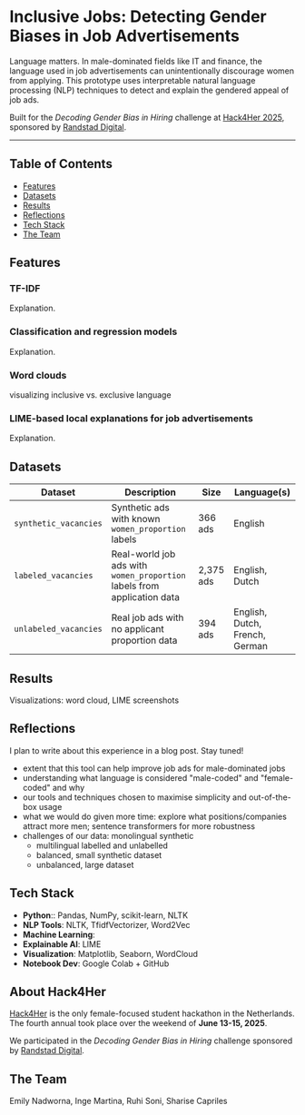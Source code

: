 # Inclusive Jobs: Detecting Gender Biases in Job Advertisements

Language matters. In male-dominated fields like IT and finance, the language used in job advertisements can unintentionally discourage women from applying. This prototype uses interpretable natural language processing (NLP) techniques to detect and explain the gendered appeal of job ads.

Built for the _Decoding Gender Bias in Hiring_ challenge at [Hack4Her 2025](https://hack4her.org/information), sponsored by [Randstad Digital](https://www.randstad.com/hr-services/digital/).

---

## Table of Contents
- [Features](#Features)
- [Datasets](#Datasets)
- [Results](#Results)
- [Reflections](#Reflections)
- [Tech Stack](#Tech-Stack)
- [The Team](#The-Team)

## Features

### TF-IDF
Explanation.

### Classification and regression models
Explanation.

### Word clouds
visualizing inclusive vs. exclusive language

### LIME-based local explanations for job advertisements
Explanation.

## Datasets
| Dataset | Description | Size | Language(s) |
|---------|-------------|------|-------------|
| `synthetic_vacancies` | Synthetic ads with known `women_proportion` labels | 366 ads | English |
| `labeled_vacancies` | Real-world job ads with `women_proportion` labels from application data | 2,375 ads | English, Dutch |
| `unlabeled_vacancies` | Real job ads with no applicant proportion data | 394 ads | English, Dutch, French, German |

## Results
Visualizations: word cloud, LIME screenshots

## Reflections

I plan to write about this experience in a blog post. Stay tuned!

- extent that this tool can help improve job ads for male-dominated jobs
- understanding what language is considered "male-coded" and "female-coded" and why
- our tools and techniques chosen to maximise simplicity and out-of-the-box usage
- what we would do given more time: explore what positions/companies attract more men; sentence transformers for more robustness
- challenges of our data: monolingual synthetic
  - multilingual labelled and unlabelled
  - balanced, small synthetic dataset
  - unbalanced, large dataset

## Tech Stack
- **Python**:: Pandas, NumPy, scikit-learn, NLTK
- **NLP Tools**: NLTK, TfidfVectorizer, Word2Vec
- **Machine Learning**: 
- **Explainable AI**: LIME
- **Visualization**: Matplotlib, Seaborn, WordCloud
- **Notebook Dev**: Google Colab + GitHub

## About Hack4Her
[Hack4Her](https://hack4her.org/information) is the only female-focused student hackathon in the Netherlands. The fourth annual took place over the weekend of **June 13-15, 2025**.

We participated in the _Decoding Gender Bias in Hiring_ challenge sponsored by [Randstad Digital](https://www.randstad.com/hr-services/digital/).

## The Team
Emily Nadworna, Inge Martina, Ruhi Soni, Sharise Capriles
